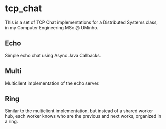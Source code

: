 # tcp_chat

This is a set of TCP Chat implementations for a Distributed Systems class, in my Computer Engineering MSc @ UMinho.

## Echo

Simple echo chat using Async Java Callbacks.

## Multi

Multiclient implementation of the echo server.

## Ring

Similar to the multiclient implementation, but instead of a shared worker hub, each worker knows who are the previous and next works, organized in a ring.
